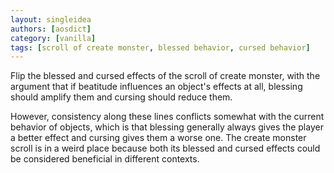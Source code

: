 ```yaml
---
layout: singleidea
authors: [aosdict]
category: [vanilla]
tags: [scroll of create monster, blessed behavior, cursed behavior]
---
```

Flip the blessed and cursed effects of the scroll of create monster, with the argument that if beatitude influences an object's effects at all, blessing should amplify them and cursing should reduce them.

However, consistency along these lines conflicts somewhat with the current behavior of objects, which is that blessing generally always gives the player a better effect and cursing gives them a worse one. The create monster scroll is in a weird place because both its blessed and cursed effects could be considered beneficial in different contexts.
